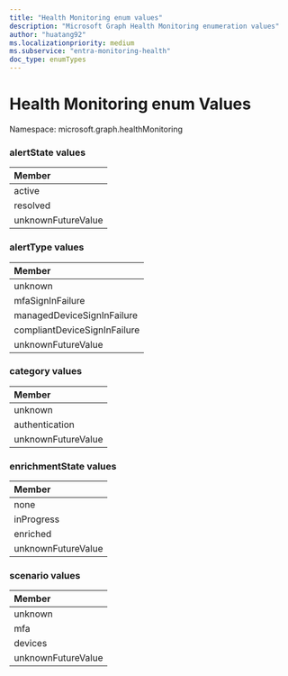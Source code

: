 ```yaml
---
title: "Health Monitoring enum values"
description: "Microsoft Graph Health Monitoring enumeration values"
author: "huatang92"
ms.localizationpriority: medium
ms.subservice: "entra-monitoring-health"
doc_type: enumTypes
---
```


# Health Monitoring enum Values

Namespace: microsoft.graph.healthMonitoring

### alertState values 



|Member|
|:---|
|active|
|resolved|
|unknownFutureValue|

### alertType values 



|Member|
|:---|
|unknown|
|mfaSignInFailure|
|managedDeviceSignInFailure|
|compliantDeviceSignInFailure|
|unknownFutureValue|

### category values 



|Member|
|:---|
|unknown|
|authentication|
|unknownFutureValue|

### enrichmentState values 



|Member|
|:---|
|none|
|inProgress|
|enriched|
|unknownFutureValue|

### scenario values 



|Member|
|:---|
|unknown|
|mfa|
|devices|
|unknownFutureValue|


